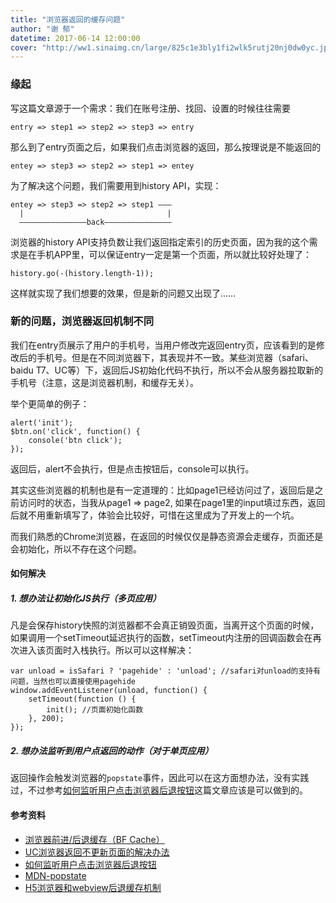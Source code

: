 ```yaml
---
title: "浏览器返回的缓存问题"
author: "谢 郁"
datetime: 2017-06-14 12:00:00
cover: "http://ww1.sinaimg.cn/large/825c1e3bly1fi2wlk5rutj20nj0dw0yc.jpg"
---
```


### 缘起

<span class="md-line md-end-block">写这篇文章源于一个需求：我们在账号注册、找回、设置的时候往往需要</span>  



```
entry => step1 => step2 => step3 => entry
```

<span class="md-line md-end-block">那么到了entry页面之后，如果我们点击浏览器的返回，那么按理说是不能返回的</span>  



```
entey => step3 => step2 => step1 => entey
```

<span class="md-line md-end-block">为了解决这个问题，我们需要用到history API，实现：</span>  



```
entey => step3 => step2 => step1 ———
  |                                |
  ———————————————back———————————————
```

<span class="md-line md-end-block">浏览器的history API支持负数让我们返回指定索引的历史页面，因为我的这个需求是在手机APP里，可以保证entry一定是第一个页面，所以就比较好处理了：</span>  



```
history.go(-(history.length-1));
```

<span class="md-line md-end-block">这样就实现了我们想要的效果，但是新的问题又出现了……</span>  



### 新的问题，浏览器返回机制不同

<span class="md-line md-end-block">我们在entry页展示了用户的手机号，当用户修改完返回entry页，应该看到的是修改后的手机号。但是在不同浏览器下，其表现并不一致。某些浏览器（safari、baidu T7、UC等）下，返回后JS初始化代码不执行，所以不会从服务器拉取新的手机号（注意，这是浏览器机制，和缓存无关）。</span>  


<span class="md-line md-end-block">举个更简单的例子：</span>  



```
alert('init');
$btn.on('click', function() {
    console('btn click');
});
```

<span class="md-line md-end-block">返回后，alert不会执行，但是点击按钮后，console可以执行。</span>  


<span class="md-line md-end-block">其实这些浏览器的机制也是有一定道理的：</span><span class="md-line md-end-block">比如page1已经访问过了，返回后是之前访问时的状态，当我从page1 => page2, 如果在page1里的input填过东西，返回后就不用重新填写了，体验会比较好，可惜在这里成为了开发上的一个坑。</span>  


<span class="md-line md-end-block">而我们熟悉的Chrome浏览器，在返回的时候仅仅是静态资源会走缓存，页面还是会初始化，所以不存在这个问题。</span>  



#### 如何解决


##### 1. 想办法让初始化JS执行（多页应用）

<span class="md-line md-end-block">凡是会保存history快照的浏览器都不会真正销毁页面，当离开这个页面的时候，如果调用一个setTimeout延迟执行的函数，setTimeout内注册的回调函数会在再次进入该页面时入栈执行。所以可以这样解决：</span>  



```
var unload = isSafari ? 'pagehide' : 'unload'; //safari对unload的支持有问题，当然也可以直接使用pagehide
window.addEventListener(unload, function() {
    setTimeout(function () {
        init(); //页面初始化函数
    }, 200);
});
```


##### 2. 想办法监听到用户点返回的动作（对于单页应用）

<span class="md-line md-end-block">返回操作会触发浏览器的<span spellcheck="false"><code>popstate</code></span>事件，因此可以在这方面想办法，没有实践过，不过参考<span class=""><a spellcheck="false" href="https://github.com/luokuning/blogs/issues/3">如何监听用户点击浏览器后退按钮</a></span>这篇文章应该是可以做到的。</span>  



#### 参考资料



- <span class="md-line md-end-block"><span class=""><a spellcheck="false" href="http://harttle.com/2017/03/12/backward-forward-cache.html">浏览器前进/后退缓存（BF Cache）</a></span></span>
- <span class="md-line md-end-block"><span class=""><a spellcheck="false" href="https://segmentfault.com/a/1190000000692440">UC浏览器返回不更新页面的解决办法</a></span></span>
- <span class="md-line md-end-block"><span class=""><a spellcheck="false" href="https://github.com/luokuning/blogs/issues/3">如何监听用户点击浏览器后退按钮</a></span></span>
- <span class="md-line md-end-block"><span class=""><a spellcheck="false" href="https://developer.mozilla.org/zh-CN/docs/Web/Events/popstate">MDN-popstate</a></span></span>
- <span class="md-line md-end-block"><span class=""><a spellcheck="false" href="http://whutzkj.space/2017/01/14/H5%E6%B5%8F%E8%A7%88%E5%99%A8%E5%92%8Cwebview%E5%90%8E%E9%80%80%E7%BC%93%E5%AD%98%E6%9C%BA%E5%88%B6/">H5浏览器和webview后退缓存机制</a></span></span>